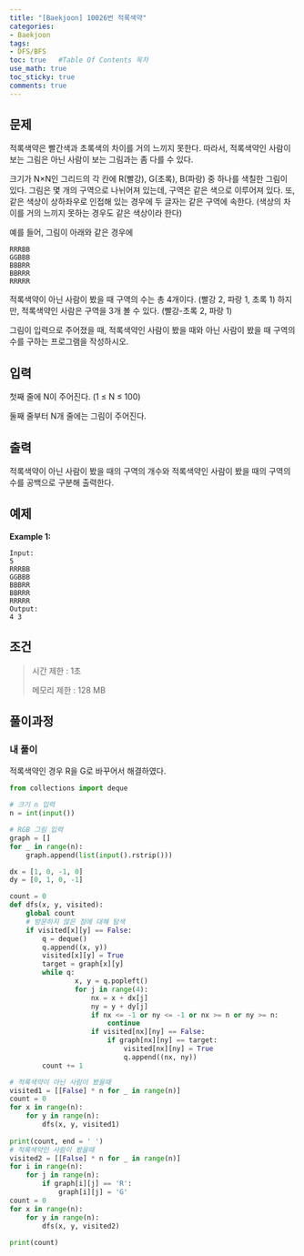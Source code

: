 ```yaml
---
title: "[Baekjoon] 10026번 적록색약"
categories: 
- Baekjoon
tags:
- DFS/BFS
toc: true   #Table Of Contents 목차 
use_math: true
toc_sticky: true
comments: true
---
```


## 문제

적록색약은 빨간색과 초록색의 차이를 거의 느끼지 못한다. 따라서, 적록색약인 사람이 보는 그림은 아닌 사람이 보는 그림과는 좀 다를 수 있다.

크기가 N×N인 그리드의 각 칸에 R(빨강), G(초록), B(파랑) 중 하나를 색칠한 그림이 있다. 그림은 몇 개의 구역으로 나뉘어져 있는데, 구역은 같은 색으로 이루어져 있다. 또, 같은 색상이 상하좌우로 인접해 있는 경우에 두 글자는 같은 구역에 속한다. (색상의 차이를 거의 느끼지 못하는 경우도 같은 색상이라 한다)

예를 들어, 그림이 아래와 같은 경우에

```
RRRBB
GGBBB
BBBRR
BBRRR
RRRRR
```

적록색약이 아닌 사람이 봤을 때 구역의 수는 총 4개이다. (빨강 2, 파랑 1, 초록 1) 하지만, 적록색약인 사람은 구역을 3개 볼 수 있다. (빨강-초록 2, 파랑 1)

그림이 입력으로 주어졌을 때, 적록색약인 사람이 봤을 때와 아닌 사람이 봤을 때 구역의 수를 구하는 프로그램을 작성하시오.

## 입력

첫째 줄에 N이 주어진다. (1 ≤ N ≤ 100)

둘째 줄부터 N개 줄에는 그림이 주어진다.

## 출력

적록색약이 아닌 사람이 봤을 때의 구역의 개수와 적록색약인 사람이 봤을 때의 구역의 수를 공백으로 구분해 출력한다.

## 예제

**Example 1:**

```
Input: 
5
RRRBB
GGBBB
BBBRR
BBRRR
RRRRR
Output: 
4 3
```

## 조건

> 시간 제한 : 1초
>
> 메모리 제한 : 128 MB

## 풀이과정

### 내 풀이

적록색약인 경우 R을 G로 바꾸어서 해결하였다.

```python
from collections import deque

# 크기 n 입력
n = int(input())

# RGB 그림 입력
graph = []
for _ in range(n):
    graph.append(list(input().rstrip()))

dx = [1, 0, -1, 0]
dy = [0, 1, 0, -1]

count = 0
def dfs(x, y, visited):
    global count
    # 방문하지 않은 점에 대해 탐색
    if visited[x][y] == False:
        q = deque()
        q.append((x, y))
        visited[x][y] = True
        target = graph[x][y]
        while q:
                x, y = q.popleft()
                for j in range(4):
                    nx = x + dx[j]
                    ny = y + dy[j]
                    if nx <= -1 or ny <= -1 or nx >= n or ny >= n:
                        continue
                    if visited[nx][ny] == False:
                        if graph[nx][ny] == target:
                            visited[nx][ny] = True
                            q.append((nx, ny))
        count += 1

# 적록색약이 아닌 사람이 봤을때
visited1 = [[False] * n for _ in range(n)]
count = 0
for x in range(n):
    for y in range(n):
        dfs(x, y, visited1)
        
print(count, end = ' ')
# 적록색약인 사람이 봤을때
visited2 = [[False] * n for _ in range(n)]
for i in range(n):
    for j in range(n):
        if graph[i][j] == 'R':
            graph[i][j] = 'G'
count = 0
for x in range(n):
    for y in range(n):
        dfs(x, y, visited2)
        
print(count)
```



